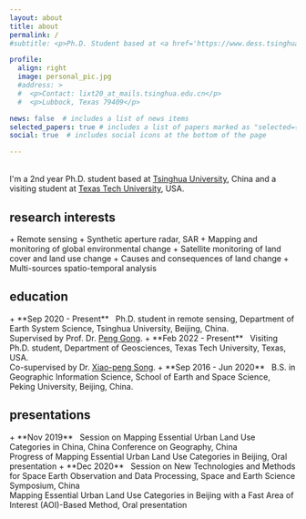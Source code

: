 ```yaml
---
layout: about
title: about
permalink: /
#subtitle: <p>Ph.D. Student based at <a href='https://www.dess.tsinghua.edu.cn/en/'>Department of Earth System Science, Tsinghua University, Beijing, China.</a></p> <p>Visiting Student at <a href='https://www.depts.ttu.edu/geosciences/'>Department of Geosciences, Texas Texh University, Texas, United States.</a></p>

profile:
  align: right
  image: personal_pic.jpg
  #address: >
  #  <p>Contact: lixt20_at_mails.tsinghua.edu.cn</p>
  #  <p>Lubbock, Texas 79409</p>

news: false  # includes a list of news items
selected_papers: true # includes a list of papers marked as "selected={true}"
social: true  # includes social icons at the bottom of the page

---
```

<br>I'm a 2nd year Ph.D. student based at [Tsinghua University](https://www.dess.tsinghua.edu.cn/en/), China and a visiting student at [Texas Tech University](https://www.depts.ttu.edu/geosciences/), USA.


<h2>research interests</h2>
+ Remote sensing
+ Synthetic aperture radar, SAR
+ Mapping and monitoring of global environmental change
+ Satellite monitoring of land cover and land use change
+ Causes and consequences of land change
+ Multi-sources spatio-temporal analysis

<h2>education</h2>
+ **Sep 2020 - Present**&nbsp;&nbsp; Ph.D. student in remote sensing, Department of Earth System Science, Tsinghua University, Beijing, China.<br>Supervised by Prof. Dr. <a href="https://scholar.google.com/citations?user=x-G741IAAAAJ&hl=en">Peng Gong</a>.
+ **Feb 2022 - Present**&nbsp;&nbsp;	Visiting Ph.D. student, Department of Geosciences, Texas Tech University, Texas, USA.<br>Co-supervised by Dr. <a href="https://scholar.google.com/citations?user=SIQ6ND4AAAAJ&hl=en">Xiao-peng Song</a>.
+ **Sep 2016 - Jun 2020**&nbsp;&nbsp;	B.S. in Geographic Information Science, School of Earth and Space Science, Peking University, Beijing, China.

<h2>presentations</h2>
+ **Nov 2019**&nbsp;&nbsp; Session on Mapping Essential Urban Land Use Categories in China, China Conference on Geography, China<br>Progress of Mapping Essential Urban Land Use Categories in Beijing, Oral presentation
+ **Dec 2020**&nbsp;&nbsp; Session on New Technologies and Methods for Space Earth Observation and Data Processing, Space and Earth Science Symposium, China<br>Mapping Essential Urban Land Use Categories in Beijing with a Fast Area of Interest (AOI)-Based Method, Oral presentation
